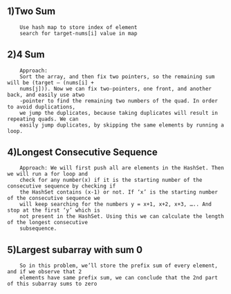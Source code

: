## 1)Two Sum
        Use hash map to store index of element 
        search for target-nums[i] value in map

## 2)4 Sum
        Approach: 
        Sort the array, and then fix two pointers, so the remaining sum will be (target – (nums[i] + 
        nums[j])). Now we can fix two-pointers, one front, and another back, and easily use atwo
        -pointer to find the remaining two numbers of the quad. In order to avoid duplications, 
        we jump the duplicates, because taking duplicates will result in repeating quads. We can 
        easily jump duplicates, by skipping the same elements by running a loop.

## 4)Longest Consecutive Sequence
        Approach: We will first push all are elements in the HashSet. Then we will run a for loop and 
        check for any number(x) if it is the starting number of the consecutive sequence by checking if 
        the HashSet contains (x-1) or not. If ‘x’ is the starting number of the consecutive sequence we 
        will keep searching for the numbers y = x+1, x+2, x+3, ….. And stop at the first ‘y’ which is 
        not present in the HashSet. Using this we can calculate the length of the longest consecutive 
        subsequence. 

## 5)Largest subarray with sum 0
        So in this problem, we’ll store the prefix sum of every element, and if we observe that 2 
        elements have same prefix sum, we can conclude that the 2nd part of this subarray sums to zero
